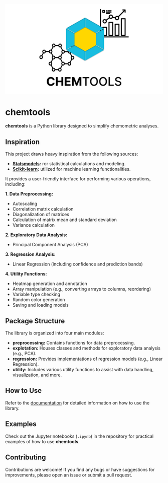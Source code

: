<div align="center">
  <img src="https://github.com/MGriot/chemtools/blob/main/doc/img/icon.png" alt="Icon">
</div>

# chemtools

**chemtools** is a Python library designed to simplify chemometric analyses. 

## Inspiration 

This project draws heavy inspiration from the following sources:

* **[Statsmodels](https://www.statsmodels.org/stable/index.html):** ror statistical calculations and modeling.
* **[Scikit-learn](https://scikit-learn.org/1.5/index.html):** utilized for machine learning functionalities.

It provides a user-friendly interface for performing various operations, including:

**1. Data Preprocessing:**
- Autoscaling
- Correlation matrix calculation
- Diagonalization of matrices
- Calculation of matrix mean and standard deviation
- Variance calculation

**2. Exploratory Data Analysis:**
- Principal Component Analysis (PCA)

**3. Regression Analysis:**
- Linear Regression (including confidence and prediction bands)

**4. Utility Functions:**
- Heatmap generation and annotation
- Array manipulation (e.g., converting arrays to columns, reordering)
- Variable type checking
- Random color generation
- Saving and loading models

## Package Structure

The library is organized into four main modules:

- **preprocessing:** Contains functions for data preprocessing.
- **explotation:** Houses classes and methods for exploratory data analysis (e.g., PCA).
- **regression:** Provides implementations of regression models (e.g., Linear Regression).
- **utility:** Includes various utility functions to assist with data handling, visualization, and more.

## How to Use

Refer to the [documentation](doc/Documentation.md) for detailed information on how to use the library. 

## Examples

Check out the Jupyter notebooks (`.ipynb`) in the repository for practical examples of how to use **chemtools**. 

## Contributing

Contributions are welcome! If you find any bugs or have suggestions for improvements, please open an issue or submit a pull request. 
